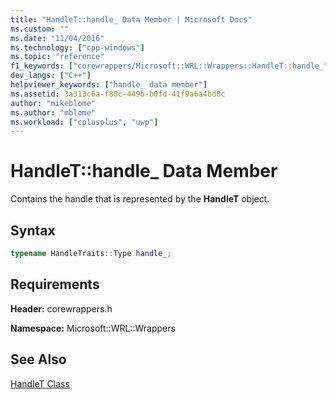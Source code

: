 ```yaml
---
title: "HandleT::handle_ Data Member | Microsoft Docs"
ms.custom: ""
ms.date: "11/04/2016"
ms.technology: ["cpp-windows"]
ms.topic: "reference"
f1_keywords: ["corewrappers/Microsoft::WRL::Wrappers::HandleT::handle_"]
dev_langs: ["C++"]
helpviewer_keywords: ["handle_ data member"]
ms.assetid: 3a313c6a-f80c-449b-b0fd-41f9a6a4bd8c
author: "mikeblome"
ms.author: "mblome"
ms.workload: ["cplusplus", "uwp"]
---
```

# HandleT::handle_ Data Member

Contains the handle that is represented by the **HandleT** object.

## Syntax

```cpp
typename HandleTraits::Type handle_;
```

## Requirements

**Header:** corewrappers.h

**Namespace:** Microsoft::WRL::Wrappers

## See Also

[HandleT Class](../windows/handlet-class.md)